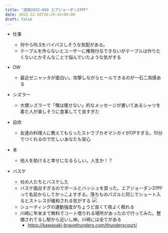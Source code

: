 ```yaml
---
title: "週報2022-W50 エアジョーダン37PF"
date: 2022-12-18T20:29:31+09:00
draft: false
---
```


- 仕事
  - 何やらRLSをバイパスしそうな気配がある。
  - テーブルを作らないとユーザーに権現付与できないがテーブルは作りたくないとかそんなことで悩んでいたような気がする

- OW
  - 最近ゼニャッタが面白い。攻撃しながらヒールできるのが一石二鳥感ある

- シズラー
  - 大塚シズラーで「俺は痩せない」的なメッセージが書いてあるシャツを着た人が楽しそうに食事してて良すぎた

- 自炊
  - 友達の料理人に教えてもらったストウブカオマンガイがOPすぎる。10分でつくれるので忙しいあなたも安心

- 本
  - 他人を助けると幸せになるらしい。人生か！？

- バスケ
  - 社の人たちとバスケした
  - バスケ面白すぎるのでボールとバッシュを買った。エアジョーダン37PFって名前からしてかっこよすぎる。落ちものパズルと同じでシュート入るとストレスが緩和される気がする
  ![](https://lh3.googleusercontent.com/_SHUI6o65_MZm2SoxoaVcvCkmWLvDYxOqaWRyqPUz4dkEQnPepzXST7CJoNIlR_O9yW1UwmQbzUA1ZXfwdVeY-qHtQNF-8I-5gId817UtG_ojQ8gtSOD4J_tcfo-V8toDxiRSWn8xg=w2400)
  - シューティングの運動強度がちょうど良くて夜よく眠れる
  - 川崎に年末まで無料でコート借りれる場所があったので行ってみた。整備されてるし駅から近いし神。川崎には全てがある
    - https://kawasaki-bravethunders.com/thunderscourt/
